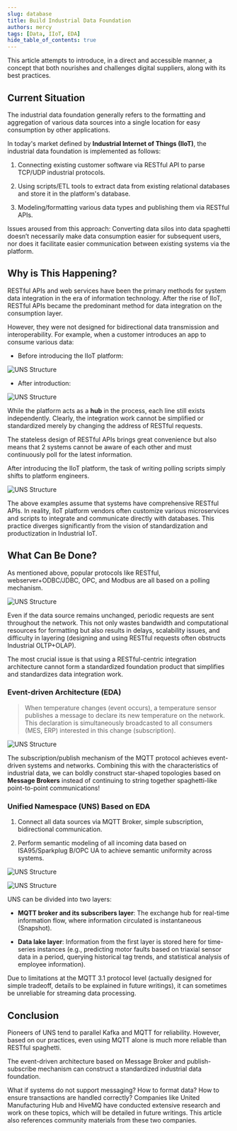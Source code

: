 ```yaml
---
slug: database
title: Build Industrial Data Foundation
authors: mercy
tags: [Data, IIoT, EDA]
hide_table_of_contents: true
---
```



This article attempts to introduce, in a direct and accessible manner, a concept that both nourishes and challenges digital suppliers, along with its best practices.

<!--truncate-->

## Current Situation

The industrial data foundation generally refers to the formatting and aggregation of various data sources into a single location for easy consumption by other applications.

In today's market defined by **Industrial Internet of Things (IIoT)**, the industrial data foundation is implemented as follows:

1. Connecting existing customer software via RESTful API to parse TCP/UDP industrial protocols.

2. Using scripts/ETL tools to extract data from existing relational databases and store it in the platform's database.

3. Modeling/formatting various data types and publishing them via RESTful APIs.

Issues aroused from this approach: Converting data silos into data spaghetti doesn’t necessarily make data consumption easier for subsequent users, nor does it facilitate easier communication between existing systems via the platform.

## Why is This Happening?
RESTful APIs and web services have been the primary methods for system data integration in the era of information technology. After the rise of IIoT, RESTful APIs became the predominant method for data integration on the consumption layer. 

However, they were not designed for bidirectional data transmission and interoperability. For example, when a customer introduces an app to consume various data:

- Before introducing the IIoT platform:

![UNS Structure](./data1.png)

- After introduction:

![UNS Structure](./data2.png)

While the platform acts as a **hub** in the process, each line still exists independently. Clearly, the integration work cannot be simplified or standardized merely by changing the address of RESTful requests.

The stateless design of RESTful APIs brings great convenience but also means that 2 systems cannot be aware of each other and must continuously poll for the latest information.

After introducing the IIoT platform, the task of writing polling scripts simply shifts to platform engineers.

![UNS Structure](./data3.png)

The above examples assume that systems have comprehensive RESTful APIs. In reality, IIoT platform vendors often customize various microservices and scripts to integrate and communicate directly with databases. This practice diverges significantly from the vision of standardization and productization in Industrial IoT.

## What Can Be Done?
As mentioned above, popular protocols like RESTful, webserver+ODBC/JDBC, OPC, and Modbus are all based on a polling mechanism.

![UNS Structure](./data4.png)

Even if the data source remains unchanged, periodic requests are sent throughout the network. This not only wastes bandwidth and computational resources for formatting but also results in delays, scalability issues, and difficulty in layering (designing and using RESTful requests often obstructs Industrial OLTP+OLAP).

The most crucial issue is that using a RESTful-centric integration architecture cannot form a standardized foundation product that simplifies and standardizes data integration work.

### Event-driven Architecture (EDA)
> When temperature changes (event occurs), a temperature sensor publishes a message to declare its new temperature on the network. This declaration is simultaneously broadcasted to all consumers (MES, ERP) interested in this change (subscription).

![UNS Structure](./data5.png)

The subscription/publish mechanism of the MQTT protocol achieves event-driven systems and networks. Combining this with the characteristics of industrial data, we can boldly construct star-shaped topologies based on **Message Brokers** instead of continuing to string together spaghetti-like point-to-point communications!

### Unified Namespace (UNS) Based on EDA
1. Connect all data sources via MQTT Broker, simple subscription, bidirectional communication.

2. Perform semantic modeling of all incoming data based on ISA95/Sparkplug B/OPC UA to achieve semantic uniformity across systems.

![UNS Structure](./data6.png)

![UNS Structure](./data7.png)

UNS can be divided into two layers:

- **MQTT broker and its subscribers layer**: The exchange hub for real-time information flow, where information circulated is instantaneous (Snapshot).

- **Data lake layer**: Information from the first layer is stored here for time-series instances (e.g., predicting motor faults based on triaxial sensor data in a period, querying historical tag trends, and statistical analysis of employee information).

Due to limitations at the MQTT 3.1 protocol level (actually designed for simple tradeoff, details to be explained in future writings), it can sometimes be unreliable for streaming data processing.

## Conclusion
Pioneers of UNS tend to parallel Kafka and MQTT for reliability. However, based on our practices, even using MQTT alone is much more reliable than RESTful spaghetti.

The event-driven architecture based on Message Broker and publish-subscribe mechanism can construct a standardized industrial data foundation.

What if systems do not support messaging? How to format data? How to ensure transactions are handled correctly? Companies like United Manufacturing Hub and HiveMQ have conducted extensive research and work on these topics, which will be detailed in future writings. This article also references community materials from these two companies.